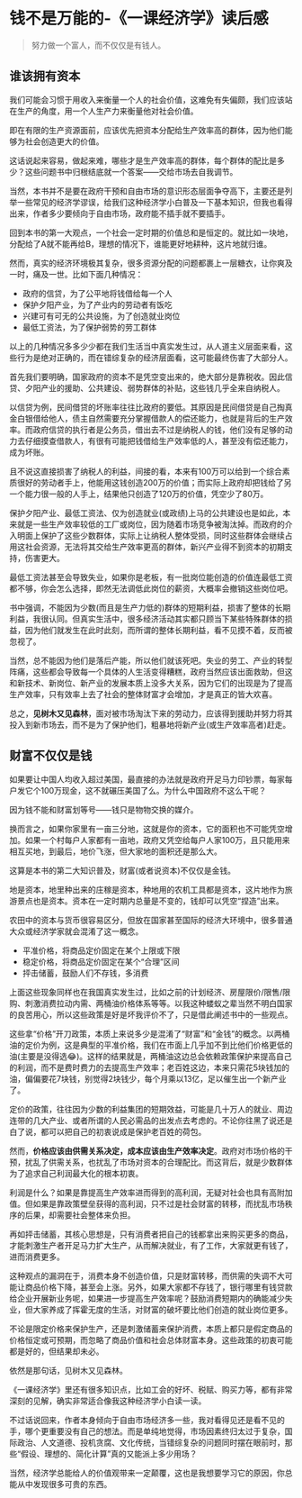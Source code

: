 # 钱不是万能的-《一课经济学》读后感
> 努力做一个富人，而不仅仅是有钱人。

## 谁该拥有资本
我们可能会习惯于用收入来衡量一个人的社会价值，这难免有失偏颇，我们应该站在生产的角度，用一个人生产力来衡量他对社会价值。

即在有限的生产资源面前，应该优先把资本分配给生产效率高的群体，因为他们能够为社会创造更大的价值。

这话说起来容易，做起来难，哪些才是生产效率高的群体，每个群体的配比是多少？这些问题书中归根结底就一个答案——交给市场去自我调节。

当然，本书并不是要在政府干预和自由市场的意识形态层面争夺高下，主要还是列举一些常见的经济学谬误，给我们这种经济学小白普及一下基本知识，但我也看得出来，作者多少要倾向于自由市场，政府能不插手就不要插手。

回到本书的第一大观点，一个社会一定时期的价值总和是恒定的。就比如一块地，分配给了A就不能再给B，理想的情况下，谁能更好地耕种，这片地就归谁。

然而，真实的经济环境极其复杂，很多资源分配的问题都裹上一层糖衣，让你爽及一时，痛及一世。比如下面几种情况：

- 政府的信贷，为了公平地将钱借给每一个人
- 保护夕阳产业，为了产业内的劳动者有饭吃
- 兴建可有可无的公共设施，为了创造就业岗位
- 最低工资法，为了保护弱势的劳工群体

以上的几种情况多多少少都在我们生活当中真实发生过，从人道主义层面来看，这些行为是绝对正确的，而在错综复杂的经济层面看，这可能最终伤害了大部分人。

首先我们要明确，国家政府的资本不是凭空变出来的，绝大部分是靠税收。因此信贷、夕阳产业的援助、公共建设、弱势群体的补贴，这些钱几乎全来自纳税人。

以信贷为例，民间借贷的坏账率往往比政府的要低。其原因是民间借贷是自己掏真金白银借给他人，债主自然需要充分掌握借款人的偿还能力，也就是背后的生产效率。而政府信贷的执行者是公务员，借出去不过是纳税人的钱，他们没有足够的动力去仔细摸查借款人，有很有可能把钱借给生产效率低的人，甚至没有偿还能力，成为坏账。

且不说这直接损害了纳税人的利益，间接的看，本来有100万可以给到一个综合素质很好的劳动者手上，他能用这钱创造200万的价值；而实际上政府却把钱给了另一个能力很一般的人手上，结果他只创造了120万的价值，凭空少了80万。

保护夕阳产业、最低工资法、仅为创造就业(或政绩)上马的公共建设也是如此，本来就是一些生产效率较低的工厂或岗位，因为随着市场竞争被淘汰掉。而政府的介入明面上保护了这些少数群体，实际上让纳税人整体受损，同时这些群体会继续占用这社会资源，无法将其交给生产效率更高的群体，新兴产业得不到资本的初期支持，伤害更大。

最低工资法甚至会导致失业，如果你是老板，有一批岗位能创造的价值连最低工资都不够，你会怎么选择，即然无法调低此岗位的薪资，大概率会撤销这些岗位吧。

书中强调，不能因为少数(而且是生产力低的)群体的短期利益，损害了整体的长期利益，我很认同。但真实生活中，很多经济活动其实都只顾当下某些特殊群体的损益，因为他们就发生在此时此刻，而所谓的整体长期利益，看不见摸不着，反而被忽视了。

当然，总不能因为他们是落后产能，所以他们就该死吧。失业的劳工、产业的转型阵痛，这些都会导致每一个具体的人生活变得糟糕，政府当然应该出面救助，但这和新技术、新岗位、新产业的发展本质上没多大关系，因为它们的出现是为了提高生产效率，只有效率上去了社会的整体财富才会增加，才是真正的皆大欢喜。

总之，**见树木又见森林**，面对被市场淘汰下来的劳动力，应该得到援助并努力将其投入到新市场去，而不是为了保护他们，粗暴地将新产业(或生产效率高者)赶走。

## 财富不仅仅是钱
如果要让中国人均收入超过美国，最直接的办法就是政府开足马力印钞票，每家每户发它个100万现金，这不就碾压美国了么。为什么中国政府不这么干呢？

因为钱不能和财富划等号——钱只是物物交换的媒介。

换而言之，如果你家里有一亩三分地，这就是你的资本，它的面积也不可能凭空增加。如果一个村每户人家都有一亩地，政府又凭空给每户人家100万，且只能用来相互买地，到最后，地价飞涨，但大家地的面积还是那么大。

这算是本书的第二大知识普及，财富(或者说资本)不仅仅是金钱。

地是资本，地里种出来的庄稼是资本，种地用的农机工具都是资本，这片地作为旅游景点也是资本。资本在一定时期内总量是不变的，钱却可以凭空“捏造”出来。

农田中的资本与货币很容易区分，但放在国家甚至国际的经济大环境中，很多普通大众或经济学家就会混淆了这一概念。

- 平准价格，将商品定价固定在某个上限或下限
- 稳定价格，将商品定价固定在某个“合理”区间
- 抨击储蓄，鼓励人们不存钱，多消费

上面这些现象同样也在我国真实发生过，比如之前的计划经济、房屋限价/限售/限购、刺激消费拉动内需、两桶油价格体系等等。以我这种蝼蚁之辈当然不明白国家的良苦用心，所以这些政策是好是坏我评价不了，只是借此阐述书中的一些观点。

这些拿“价格”开刀政策，本质上来说多少是混淆了“财富”和“金钱”的概念。以两桶油的定价为例，这是典型的平准价格，我们在市面上几乎加不到比他们价格更低的油(主要是没得选😂)。这样的结果就是，两桶油这边总会依赖政策保护来提高自己的利润，而不是费时费力的去提高生产效率；老百姓这边，本来只需花5块钱加的油，偏偏要花7块钱，别觉得2块钱少，每个月乘以13亿，足以催生出一个新产业了。

定价的政策，往往因为少数的利益集团的短期效益，可能是几十万人的就业、周边连带的几大产业、或者所谓的人民必需品的出发点去考虑的。不论你往黑了说还是白了说，都可以把自己的初衷说成是保护老百姓的荷包。

然而，**价格应该由供需关系决定，成本应该由生产效率决定**。政府对市场价格的干预，扰乱了供需关系，也扰乱了市场对资本的合理配比。而这背后，就是少数群体为了追求自己利润最大化的根本初衷。

利润是什么？如果是靠提高生产效率进而得到的高利润，无疑对社会也具有高附加值。但如果是靠政策壁垒获得的高利润，只不过是社会财富的转移，而扰乱市场秩序的后果，却需要社会整体来负担。

再如抨击储蓄，其核心思想是，只有消费者把自己的钱都拿出来购买更多的商品，才能刺激生产者开足马力扩大生产，从而解决就业，有了工作，大家就更有钱了，进而消费更多。

这种观点的漏洞在于，消费本身不创造价值，只是财富转移，而供需的失调不大可能让商品价格下降，甚至会上涨。另外，如果大家都不存钱了，银行哪里有钱贷款给企业开展新业务呢，如果进一步提高生产效率呢？鼓励消费短期内的确能减少失业，但大家养成了挥霍无度的生活，对财富的破坏要比他们创造的就业岗位更多。

不论是限定价格来保护生产，还是刺激储蓄来保护消费，本质上都只是假定商品的价格恒定或可预期，而忽略了商品价值和社会总体财富本身。这些政策的初衷可能都是好的，但结果却未必。

依然是那句话，见树木又见森林。

《一课经济学》里还有很多知识点，比如工会的好坏、税赋、购买力等，都有非常深刻的见解，确实非常适合像我这种经济学小白读一读。

不过话说回来，作者本身倾向于自由市场经济多一些，我对看得见还是看不见的手，哪个更重要没有自己的想法。而是单纯地觉得，市场因素终归太过于复杂，国际政治、人文道德、投机贪腐、文化传统，当错综复杂的问题同时摆在眼前时，那些“假设、理想的、简化计算”真的又能派上多少用场？

当然，经济学总能给人的价值观带来一定颠覆，这也是我想要学习它的原因，你总能从中发现很多可贵的东西。
